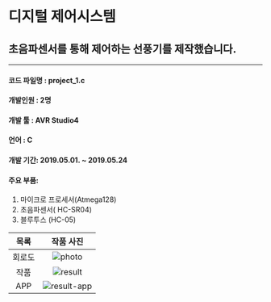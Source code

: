 # 디지털 제어시스템

## 초음파센서를 통해 제어하는 선풍기를 제작했습니다.

---

#### 코드 파일명 : project_1.c

#### 개발인원 : 2명

#### 개발 툴 : AVR Studio4

#### 언어 : C

#### 개발 기간: 2019.05.01. ~ 2019.05.24

#### 주요 부품:

1. 마이크로 프로세서(Atmega128)
2. 초음파센서( HC-SR04)
3. 블루투스 (HC-05)

|  목록  |                                                      작품 사진                                                       |
| :----: | :------------------------------------------------------------------------------------------------------------------: |
| 회로도 |   ![photo](https://user-images.githubusercontent.com/46555489/119293373-4345f180-bc8d-11eb-833e-c75f9d489cd9.PNG)    |
|  작품  |   ![result](https://user-images.githubusercontent.com/46555489/119293376-45a84b80-bc8d-11eb-8fa2-ea9c6dc2aa41.jpg)   |
|  APP   | ![result-app](https://user-images.githubusercontent.com/46555489/119293381-4640e200-bc8d-11eb-8182-ee97b426e928.jpg) |
